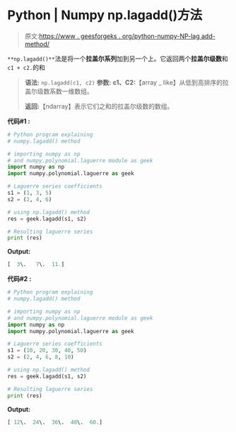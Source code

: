 # Python | Numpy np.lagadd()方法

> 原文:[https://www . geesforgeks . org/python-numpy-NP-lag add-method/](https://www.geeksforgeeks.org/python-numpy-np-lagadd-method/)

`**np.lagadd()**`法是将一个**拉盖尔系列**加到另一个上。它返回两个**拉盖尔级数**和`c1 + c2.`的和

> **语法:** `np.lagadd(c1, c2)`
> **参数:**
> **c1、C2:**【array _ like】从低到高排序的拉盖尔级数系数一维数组。
> 
> **返回:**【ndarray】表示它们之和的拉盖尔级数的数组。

**代码#1 :**

```py
# Python program explaining
# numpy.lagadd() method 

# importing numpy as np  
# and numpy.polynomial.laguerre module as geek 
import numpy as np 
import numpy.polynomial.laguerre as geek

# Laguerre series coefficients
s1 = (1, 3, 5) 
s2 = (2, 4, 6)    

# using np.lagadd() method 
res = geek.lagadd(s1, s2) 

# Resulting laguerre series
print (res) 
```

**Output:**

```py
[  3\.   7\.  11.]

```

**代码#2 :**

```py
# Python program explaining
# numpy.lagadd() method 

# importing numpy as np  
# and numpy.polynomial.laguerre module as geek 
import numpy as np 
import numpy.polynomial.laguerre as geek

# Laguerre series coefficients
s1 = (10, 20, 30, 40, 50) 
s2 = (2, 4, 6, 8, 10)    

# using np.lagadd() method 
res = geek.lagadd(s1, s2) 

# Resulting laguerre series
print (res) 
```

**Output:**

```py
[ 12\.  24\.  36\.  48\.  60.]

```